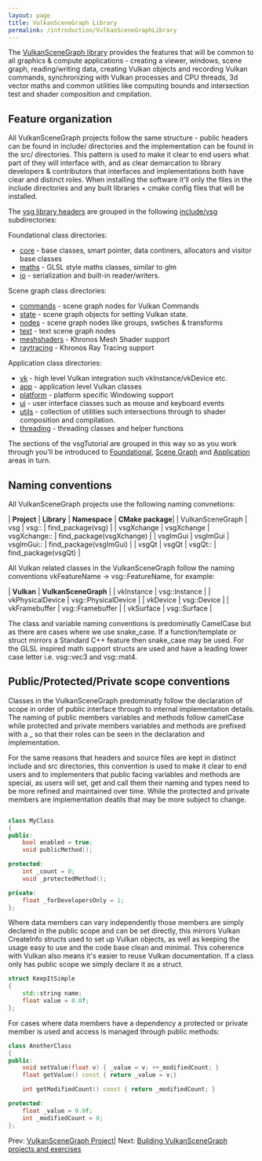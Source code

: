 ```yaml
---
layout: page
title: VulkanSceneGraph Library
permalink: /introduction/VulkanSceneGraphLibrary
---
```


The [VulkanSceneGraph library](https://github.com/vsg-dev/VulkanSceneGraph/) provides the features that will be common to all graphics & compute applications - creating a viewer, windows, scene graph, reading/writing data, creating Vulkan objects and recording Vulkan commands, synchronizing with Vulkan processes and CPU threads, 3d vector maths and common utilities like computing bounds and intersection test and shader composition and cmpilation. 

## Feature organization

All VulkanSceneGraph projects follow the same structure - public headers can be found in include/ directories and the implementation can be found in the src/ directories. This pattern is used to make it clear to end users what part of they will interface with, and as clear demarcation to library developers & contributors that interfaces and implementations both have clear and distinct roles. When installing the software it'll only the files in the include directories and any built libraries + cmake config files that will be installed.

The [vsg library headers](https://github.com/vsg-dev/VulkanSceneGraph/tree/master/include/vsg) are grouped in the following [include/vsg](https://github.com/vsg-dev/VulkanSceneGraph/tree/master/include/vsg/) subdirectories:

Foundational class directories:
* [core](https://github.com/vsg-dev/VulkanSceneGraph/tree/master/include/vsg/core) - base classes, smart pointer, data continers, allocators and visitor base classes
* [maths](https://github.com/vsg-dev/VulkanSceneGraph/tree/master/include/vsg/maths) - GLSL style maths classes, similar to glm
* [io](https://github.com/vsg-dev/VulkanSceneGraph/tree/master/include/vsg/io) - serialization and built-in reader/writers.

Scene graph class directories:
* [commands](https://github.com/vsg-dev/VulkanSceneGraph/tree/master/include/vsg/commands) - scene graph nodes for Vulkan Commands
* [state](https://github.com/vsg-dev/VulkanSceneGraph/tree/master/include/vsg/state) - scene graph objects for setting Vulkan state.
* [nodes](https://github.com/vsg-dev/VulkanSceneGraph/tree/master/include/vsg/) - scene graph nodes like groups, swtiches & transforms
* [text](https://github.com/vsg-dev/VulkanSceneGraph/tree/master/include/vsg/text) - text scene graph nodes
* [meshshaders](https://github.com/vsg-dev/VulkanSceneGraph/tree/master/include/vsg/meshshaders) - Khronos Mesh Shader support
* [raytracing](https://github.com/vsg-dev/VulkanSceneGraph/tree/master/include/vsg/raytracing) - Khronos Ray Tracing support

Application class directories:
* [vk](https://github.com/vsg-dev/VulkanSceneGraph/tree/master/include/vsg/vk) - high level Vulkan integration such vkInstance/vkDevice etc.
* [app](https://github.com/vsg-dev/VulkanSceneGraph/tree/master/include/vsg/app) - application level Vulkan classes
* [platform](https://github.com/vsg-dev/VulkanSceneGraph/tree/master/include/vsg/platform) - platform specific Windowing support
* [ui](https://github.com/vsg-dev/VulkanSceneGraph/tree/master/include/vsg/ui) - user interface classes such as mouse and keyboard events
* [utils](https://github.com/vsg-dev/VulkanSceneGraph/tree/master/include/vsg/utils) - collection of utilities such intersections through to shader composition and compilation.
* [threading](https://github.com/vsg-dev/VulkanSceneGraph/tree/master/include/vsg/threading) - threading classes and helper functions

The sections of the vsgTutorial are grouped in this way so as you work through you'll be introduced to [Foundational](../foundations.md), [Scene Graph](../scenegraph.md) and [Application](../application.md) areas in turn.

## Naming conventions

All VulkanSceneGraph projects use the following naming convnetions:

| **Project** | **Library** | **Namespace** | **CMake package**|
| VulkanSceneGraph | vsg | vsg:: | find_package(vsg) |
| vsgXchange | vsgXchange | vsgXchange:: | find_package(vsgXchange) |
| vsgImGui | vsgImGui | vsgImGui:: | find_package(vsgImGui) |
| vsgQt | vsgQt | vsgQt:: | find_package(vsgQt) |

All Vulkan related classes in the VulkanSceneGraph follow the naming conventions vkFeatureName -> vsg::FeatureName, for example:

| **Vulkan** | **VulkanSceneGraph** |
| vkInstance | vsg::Instance |
| vkPhysicalDevice | vsg::PhysicalDevice | 
| vkDevice | vsg::Device |
| vkFramebuffer | vsg::Framebuffer |
| vkSurface | vsg::Surface |

The class and variable naming conventions is predominatly CamelCase but as there are cases where we use snake_case. If a function/template or struct mirrors a Standard C++ feature then snake_case may be used.  For the GLSL inspired math support structs are used and have a leading lower case letter i.e. vsg::vec3 and vsg::mat4.

## Public/Protected/Private scope conventions

Classes in the VulkanSceneGraph predominatly follow the declaration of scope in order of public interface through to internal implementation details. The naming of public members variables and methods follow camelCase while protected and private members variables and methods are prefixed with a _ so that their roles can be seen in the declaration and implementation.

For the same reasons that headers and source files are kept in distinct include and src directories, this convention is used to make it clear to end users and to implementers that public facing variables and methods are special, as users will set, get and call them their naming and types need to be more refined and maintained over time. While the protected and private members are implementation deatils that may be more subject to change.

~~~ cpp

class MyClass
{
public:
    bool enabled = true;
    void publicMethod();

protected:
    int _count = 0;
    void _protectedMethod();

private:
    float _forDevelopersOnly = 1;
};
~~~

Where data members can vary independently those members are simply declared in the public scope and can be set directly, this mirrors Vulkan CreateInfo structs used to set up Vulkan objects, as well as keeping the usage easy to use and the code base clean and minimal.  This coherence with Vulkan also means it's easier to reuse Vulkan documentation. If a class only has public scope we simply declare it as a struct.

~~~ cpp
struct KeepItSimple
{
    std::string name;
    float value = 0.0f;
};
~~~

For cases where data members have a dependency a protected or private member is used and access is managed through public methods:

~~~ cpp
class AnotherClass
{
public:
    void setValue(float v) { _value = v; ++_modifiedCount; }
    float getValue() const { return _value = v;}

    int getModifiedCount() const { return _modifiedCount; }

protected:
    float _value = 0.0f;
    int _modifiedCount = 0;
};
~~~

 Prev: [VulkanSceneGraph Project](VulkanSceneGraphProject.md)| Next: [Building VulkanSceneGraph projects and exercises](BuildingVulkanSceneGraph.md)
